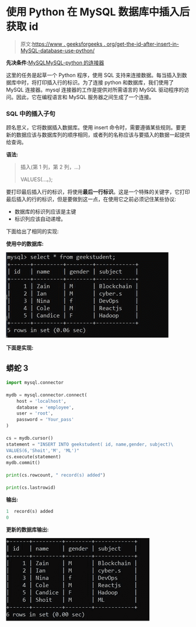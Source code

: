 # 使用 Python 在 MySQL 数据库中插入后获取 id

> 原文:[https://www . geeksforgeeks . org/get-the-id-after-insert-in-MySQL-database-use-python/](https://www.geeksforgeeks.org/get-the-id-after-insert-into-mysql-database-using-python/)

**先决条件:**[MySQL](https://www.geeksforgeeks.org/mysql-common-mysql-queries/)[MySQL-python 的连接器](https://www.geeksforgeeks.org/mysql-connector-python-module-in-python/#:~:text=MySQL%20Connector%2FPython%20enables%20Python,for%20the%20Python%20Standard%20Library.)

这里的任务是起草一个 Python 程序，使用 SQL 支持来连接数据。每当插入到数据库中时，将打印插入行的标识。为了连接 python 和数据库，我们使用了 MySQL 连接器。mysql 连接器的工作是提供对所需语言的 MySQL 驱动程序的访问。因此，它在编程语言和 MySQL 服务器之间生成了一个连接。

### SQL 中的插入子句

顾名思义，它将数据插入数据库。使用 insert 命令时，需要遵循某些规则。要更新的数据应该与数据库列的顺序相同，或者列的名称应该与要插入的数据一起提供给查询。

**语法:**

> 插入<tablename>(第 1 列，第 2 列，…)</tablename>
> 
> VALUES(…。);

要打印最后插入行的标识，将使用**最后一行标识**。这是一个特殊的关键字，它打印最后插入的行的标识，但是要做到这一点，在使用它之前必须记住某些协议:

*   数据库的标识列应该是主键
*   标识列应该自动递增。

下面给出了相同的实现:

**使用中的数据库:**

![](img/6988f61bfee426ad6f173da11f73ef25.png)

**下面是实现:**

## 蟒蛇 3

```py
import mysql.connector

mydb = mysql.connector.connect(
    host = 'localhost',
    database = 'employee',
    user = 'root',
    password = 'Your_pass'
)

cs = mydb.cursor()
statement = "INSERT INTO geekstudent( id, name,gender, subject)\
VALUES(6,'Shoit','M', 'ML')"
cs.execute(statement)
mydb.commit()

print(cs.rowcount, " record(s) added")

print(cs.lastrowid)
```

**输出:**

```py
1  record(s) added
0
```

**更新的数据库输出:**

![](img/99f5956296768f9925bbe8080ef5d981.png)